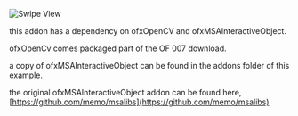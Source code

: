 ![Swipe View](https://github.com/julapy/ofxQuadWarp/raw/master/example/image/ofxQuadWarp.png)

this addon has a dependency on ofxOpenCV and ofxMSAInteractiveObject.

ofxOpenCv comes packaged part of the OF 007 download.

a copy of ofxMSAInteractiveObject can be found in the addons folder of this example.

the original ofxMSAInteractiveObject addon can be found here, [https://github.com/memo/msalibs](https://github.com/memo/msalibs)